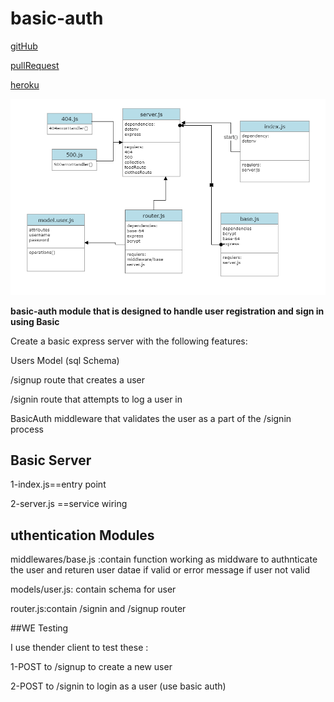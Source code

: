 # basic-auth

[gitHub](https://github.com/alsatarysamah/basic-auth)


[pullRequest](https://github.com/alsatarysamah/basic-auth/pull/1)

[heroku](https://samah-basic-auth.herokuapp.com/)

![](./basicAuth.png)

**basic-auth module that is designed to handle user registration and sign in using Basic**

Create a basic express server with the following features:

Users Model (sql Schema)

/signup route that creates a user

/signin route that attempts to log a user in

BasicAuth middleware that validates the user as a part of the /signin process

## Basic Server

1-index.js==entry point

2-server.js ==service wiring


## uthentication Modules

middlewares/base.js :contain function working as middware to authnticate the user and returen user datae if valid or error message if user not valid
 

models/user.js: contain schema for user

router.js:contain /signin and /signup router

##WE Testing

I use thender client to test these :

1-POST to /signup to create a new user

2-POST to /signin to login as a user (use basic auth)







